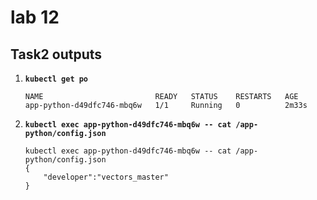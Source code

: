 # lab 12
## Task2 outputs
1. **`kubectl get po`**
    ```
    NAME                         READY   STATUS    RESTARTS   AGE
    app-python-d49dfc746-mbq6w   1/1     Running   0          2m33s
    ```

2. **`kubectl exec app-python-d49dfc746-mbq6w -- cat /app-python/config.json`**
    ```
    kubectl exec app-python-d49dfc746-mbq6w -- cat /app-python/config.json
    {
        "developer":"vectors_master"
    }
    ```
